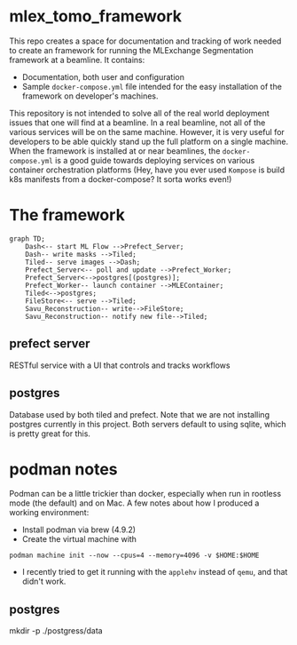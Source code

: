 # mlex_tomo_framework
This repo creates a space for documentation and tracking of work needed to create an framework for running the MLExchange Segmentation framework at a beamline. It contains:
- Documentation, both user and configuration
- Sample `docker-compose.yml` file intended for the easy installation of the framework on developer's machines.

This repository is not intended to solve all of the real world deployment issues that one will find at a beamline. In a real beamline, not all of the various services will be on the same machine. However, it is very useful for developers to be able quickly stand up the full platform on a single machine. When the framework is installed at or near beamlines, the `docker-compose.yml` is a good guide towards deploying services on various container orchestration platforms (Hey, have you ever used `Kompose` is build k8s manifests from a docker-compose? It sorta works even!)

# The framework

```mermaid
graph TD;
    Dash<-- start ML Flow -->Prefect_Server;
    Dash-- write masks -->Tiled;
    Tiled-- serve images -->Dash;
    Prefect_Server<-- poll and update -->Prefect_Worker;
    Prefect_Server<-->postgres[(postgres)];
    Prefect_Worker-- launch container -->MLEContainer;
    Tiled<-->postgres;
    FileStore<-- serve -->Tiled;
    Savu_Reconstruction-- write-->FileStore;
    Savu_Reconstruction-- notify new file-->Tiled;
```

## prefect server
RESTful service with a UI that controls and tracks workflows

## postgres
Database used by both tiled and prefect. Note that we are not installing postgres currently in this project. Both servers default to using sqlite, which is pretty great for this.

# podman notes
Podman can be a little trickier than docker, especially when run in rootless mode (the default) and on Mac. A few notes about how I produced a working environment:
- Install podman via brew (4.9.2)
- Create the virtual machine with
```
podman machine init --now --cpus=4 --memory=4096 -v $HOME:$HOME
```
- I recently tried to get it running with the `applehv` instead of `qemu`, and that didn't work.

## postgres
mkdir -p ./postgress/data
